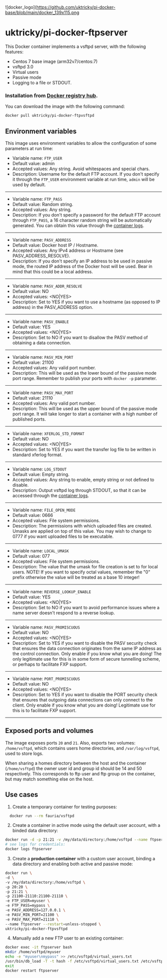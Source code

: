 ![docker_logo](https://github.com/uktricky/pi-docker-base/blob/main/docker_139x115.png

# uktricky/pi-docker-ftpserver

This Docker container implements a vsftpd server, with the following features:

 * Centos 7 base image (arm32v7/centos:7)
 * vsftpd 3.0
 * Virtual users
 * Passive mode
 * Logging to a file or STDOUT.

### Installation from [Docker registry hub](https://registry.hub.docker.com/r/uktricky/uktricky/pi-docker-ftpvsftpd/).

You can download the image with the following command:

```bash
docker pull uktricky/pi-docker-ftpvsftpd
```

Environment variables
----

This image uses environment variables to allow the configuration of some parameters at run time:

* Variable name: `FTP_USER`
* Default value: admin
* Accepted values: Any string. Avoid whitespaces and special chars.
* Description: Username for the default FTP account. If you don't specify it through the `FTP_USER` environment variable at run time, `admin` will be used by default.

----

* Variable name: `FTP_PASS`
* Default value: Random string.
* Accepted values: Any string.
* Description: If you don't specify a password for the default FTP account through `FTP_PASS`, a 16 character random string will be automatically generated. You can obtain this value through the [container logs](https://docs.docker.com/engine/reference/commandline/container_logs/).

----

* Variable name: `PASV_ADDRESS`
* Default value: Docker host IP / Hostname.
* Accepted values: Any IPv4 address or Hostname (see PASV_ADDRESS_RESOLVE).
* Description: If you don't specify an IP address to be used in passive mode, the routed IP address of the Docker host will be used. Bear in mind that this could be a local address.

----

* Variable name: `PASV_ADDR_RESOLVE`
* Default value: NO
* Accepted values: <NO|YES>
* Description: Set to YES if you want to use a hostname (as opposed to IP address) in the PASV_ADDRESS option.

----

* Variable name: `PASV_ENABLE`
* Default value: YES
* Accepted values: <NO|YES>
* Description: Set to NO if you want to disallow the PASV method of obtaining a data connection.

----

* Variable name: `PASV_MIN_PORT`
* Default value: 21100
* Accepted values: Any valid port number.
* Description: This will be used as the lower bound of the passive mode port range. Remember to publish your ports with `docker -p` parameter.

----

* Variable name: `PASV_MAX_PORT`
* Default value: 21110
* Accepted values: Any valid port number.
* Description: This will be used as the upper bound of the passive mode port range. It will take longer to start a container with a high number of published ports.

----

* Variable name: `XFERLOG_STD_FORMAT`
* Default value: NO
* Accepted values: <NO|YES>
* Description: Set to YES if you want the transfer log file to be written in standard xferlog format.

----

* Variable name: `LOG_STDOUT`
* Default value: Empty string.
* Accepted values: Any string to enable, empty string or not defined to disable.
* Description: Output vsftpd log through STDOUT, so that it can be accessed through the [container logs](https://docs.docker.com/engine/reference/commandline/container_logs).

----

* Variable name: `FILE_OPEN_MODE`
* Default value: 0666
* Accepted values: File system permissions.
* Description: The permissions with which uploaded files are created. Umasks are applied on top of this value. You may wish to change to 0777 if you want uploaded files to be executable.

----

* Variable name: `LOCAL_UMASK`
* Default value: 077
* Accepted values: File system permissions.
* Description: The value that the umask for file creation is set to for local users. NOTE! If you want to specify octal values, remember the "0" prefix otherwise the value will be treated as a base 10 integer!

----

* Variable name: `REVERSE_LOOKUP_ENABLE`
* Default value: YES
* Accepted values: <NO|YES>
* Description: Set to NO if you want to avoid performance issues where a name server doesn't respond to a reverse lookup.

----

* Variable name: `PASV_PROMISCUOUS`
* Default value: NO
* Accepted values: <NO|YES>
* Description: Set to YES if you want to disable the PASV security check that ensures the data connection originates from the same IP address as the control connection. Only enable if you know what you are doing! The only legitimate use for this is in some form of secure tunnelling scheme, or perhaps to facilitate FXP support.

----
* Variable name: `PORT_PROMISCUOUS`
* Default value: NO
* Accepted values: <NO|YES>
* Description: Set to YES if you want to disable the PORT security check that ensures that outgoing data connections can only connect to the client. Only enable if you know what you are doing! Legitimate use for this is to facilitate FXP support.

----

Exposed ports and volumes
----

The image exposes ports `20` and `21`. Also, exports two volumes: `/home/vsftpd`, which contains users home directories, and `/var/log/vsftpd`, used to store logs.

When sharing a homes directory between the host and the container (`/home/vsftpd`) the owner user id and group id should be 14 and 50 respectively. This corresponds to ftp user and ftp group on the container, but may match something else on the host.

Use cases
----

1) Create a temporary container for testing purposes:

```bash
  docker run --rm fauria/vsftpd
```

2) Create a container in active mode using the default user account, with a binded data directory:

```bash
docker run -d -p 21:21 -v /my/data/directory:/home/vsftpd --name ftpserver uktricky/pi-docker-ftpvsftpd
# see logs for credentials:
docker logs ftpserver
```

3) Create a **production container** with a custom user account, binding a data directory and enabling both active and passive mode:

```bash
docker run \
-d \
-v /my/data/directory:/home/vsftpd \
-p 20:20 \
-p 21:21 \
-p 21100-21110:21100-21110 \
-e FTP_USER=myuser \
-e FTP_PASS=mypass \
-e PASV_ADDRESS=127.0.0.1 \
-e PASV_MIN_PORT=21100 \
-e PASV_MAX_PORT=21110 \
--name ftpserver --restart=unless-stopped \
uktricky/pi-docker-ftpvsftpd
```

4) Manually add a new FTP user to an existing container:
```bash
docker exec -it ftpserver bash
mkdir /home/vsftpd/myuser
echo -e "myuser\nmypass" >> /etc/vsftpd/virtual_users.txt
/usr/bin/db_load -T -t hash -f /etc/vsftpd/virtual_users.txt /etc/vsftpd/virtual_users.db
exit
docker restart ftpserver
```
